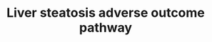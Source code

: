 ---
annotations:
- id: DOID:9452
  parent: genetic disease
  type: Disease Ontology
  value: fatty liver disease
- id: PW:0000013
  parent: disease pathway
  type: Pathway Ontology
  value: disease pathway
- id: CL:0000182
  parent: native cell
  type: Cell Type Ontology
  value: hepatocyte
authors:
- JJvdHeijden
- AlexanderPico
- Marvin M2
- Jkearns445
- ChesdeWindt
- Eweitz
- Finterly
- MysticArchers
- Mkutmon
- Khanspers
citedin: ''
communities:
- AOP
description: 'This liver steatosis AOP starts from the top with different molecular
  initiating events going down towards liver steatosis. The black nodes are Key Events
  and green nodes are molecular pathways.   Adverse outcome pathway liver steatosis;
  the accumulation of lipids in hepatocytes, caused either by over-nutrition, visceral
  obesity, metabolic syndrome, or environmental toxins. Liver steatosis can be divided
  into three main categories: alcoholic liver disease (ALD), non-alcoholic  liver
  disease (NAFLD), and toxicant-associated liver disease (TAFLD).[https://pubmed.ncbi.nlm.nih.gov/28210688/
  Review on liver steatosis]'
last-edited: 2024-09-05
ndex: 1605d5b7-8b69-11eb-9e72-0ac135e8bacf
organisms:
- Homo sapiens
redirect_from:
- /index.php/Pathway:WP4010
- /instance/WP4010
- /instance/WP4010_r135423
revision: r135423
schema-jsonld:
- '@context': https://schema.org/
  '@id': https://wikipathways.github.io/pathways/WP4010.html
  '@type': Dataset
  creator:
    '@type': Organization
    name: WikiPathways
  description: 'This liver steatosis AOP starts from the top with different molecular
    initiating events going down towards liver steatosis. The black nodes are Key
    Events and green nodes are molecular pathways.   Adverse outcome pathway liver
    steatosis; the accumulation of lipids in hepatocytes, caused either by over-nutrition,
    visceral obesity, metabolic syndrome, or environmental toxins. Liver steatosis
    can be divided into three main categories: alcoholic liver disease (ALD), non-alcoholic  liver
    disease (NAFLD), and toxicant-associated liver disease (TAFLD).[https://pubmed.ncbi.nlm.nih.gov/28210688/
    Review on liver steatosis]'
  keywords: []
  license: CC0
  name: Liver steatosis adverse outcome pathway
seo: CreativeWork
title: Liver steatosis adverse outcome pathway
wpid: WP4010
---